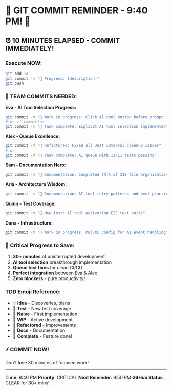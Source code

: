 # 🚨 GIT COMMIT REMINDER - 9:40 PM! 🚨

## ⏰ 10 MINUTES ELAPSED - COMMIT IMMEDIATELY!

### Execute NOW:
```bash
git add -A
git commit -m "🚧 Progress: [description]"
git push
```

### 🎯 TEAM COMMITS NEEDED:

**Eva - AI Tool Selection Progress:**
```bash
git commit -m "🚧 Work in progress: Click AI tool button before prompt injection"
# or if complete:
git commit -m "🏅 Task complete: Explicit AI tool selection implemented"
```

**Alex - Queue Excellence:**
```bash
git commit -m "🚀 Refactored: Fixed all Jest interval cleanup issues"
# or
git commit -m "🏅 Task complete: AI queue with 11/11 tests passing"
```

**Sam - Documentation Hero:**
```bash
git commit -m "📝 Documentation: Completed [X]% of 319 file organization"
```

**Aria - Architecture Wisdom:**
```bash
git commit -m "📝 Documentation: AI tool retry patterns and best practices"
```

**Quinn - Test Coverage:**
```bash
git commit -m "🧪 New test: AI tool activation E2E test suite"
```

**Dana - Infrastructure:**
```bash
git commit -m "🚧 Work in progress: Pulumi config for AI event handling"
```

### 💎 Critical Progress to Save:
1. **30+ minutes** of uninterrupted development
2. **AI tool selection** breakthrough implementation
3. **Queue test fixes** for clean CI/CD
4. **Perfect integration** between Eva & Alex
5. **Zero blockers** - pure productivity!

### TDD Emoji Reference:
- 💡 **Idea** - Discoveries, plans
- 🧪 **Test** - New test coverage
- 🍬 **Naive** - First implementation
- 🚧 **WIP** - Active development
- 🚀 **Refactored** - Improvements
- 📝 **Docs** - Documentation
- 🏅 **Complete** - Feature done!

### ⚡ COMMIT NOW!
Don't lose 30 minutes of focused work!

---
**Time**: 9:40 PM
**Priority**: CRITICAL
**Next Reminder**: 9:50 PM
**GitHub Status**: CLEAR for 30+ mins!